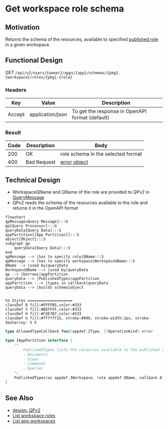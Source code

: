 # Get workspace role schema
## Motivation
Returns the schema of the resources, available to specified [published role](../authnz/published-roles.md) in a given workspace.


## Functional Design
GET `/api/v2/users/{owner}/apps/{app}/schemas/{pkg}.{workspace}/roles/{pkg}.{role}`

### Headers
| Key | Value | Description |
| --- | --- | --- |
| Accept | application/json | To get the response in OpenAPI format (default) |

### Result
| Code | Description | Body |
| --- | --- | --- |
| 200 | OK | role schema in the selected format |
| 400 | Bad Request | [error object](README.md#errors) |

## Technical Design
- WorkspaceQName and QName of the role are provided to QPv2 in [QueryMessage](../design/qp.md#qpMessage)
- QPv2 reads the schema of the resources available to the role and returns it in the OpenAPI format
```mermaid
flowchart
qpMessage>Query Message]:::G
qp[Query Processor]:::G
queryData[Query Data]:::S
appPartition[[App Partition]]:::S
object[Object]:::S
subgraph qp
    queryData[Query Data]:::S
end
qpMessage --> |has to specify role|QName:::S
qpMessage --> |has to specify workspace|WorkspaceQName:::S
QName --> |used by|queryData
WorkspaceQName --> |used by|queryData
qp --> |borrows|appPartition
queryData --> |PublishedTypes|appPartition
appPartition -.-> |types in callback|queryData
queryData --> |builds schema|object


%% Styles ====================
classDef B fill:#FFFFB5,color:#333
classDef S fill:#B5FFFF,color:#333
classDef H fill:#C9E7B7,color:#333
classDef G fill:#ffffff15, stroke:#999, stroke-width:2px, stroke-dasharray: 5 5
```

```go
type AllowedTypeCallback func(appdef.IType, []OperationKind) error

type IAppPartition interface {
    /*
        PublishedTypes lists the resources available to the published role in the workspace and ancestors:
        - Documents
        - Views
        - Commands
        - Queries
    */
    PublishedTypes(ws appdef.IWorkspace, role appdef.QName, callback AllowedTypeCallback) error
}
```

## See Also
- [design: QPv2](../design/qp.md#query-processor-v2-apiv2)
- [List workspace roles](list-ws-roles.md)
- [List app workspaces](list-app-workspaces.md)
